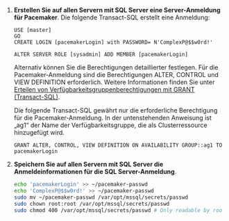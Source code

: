 1. **Erstellen Sie auf allen Servern mit SQL Server eine Server-Anmeldung für Pacemaker**. Die folgende Transact-SQL erstellt eine Anmeldung:

   ```Transact-SQL
   USE [master]
   GO
   CREATE LOGIN [pacemakerLogin] with PASSWORD= N'ComplexP@$$w0rd!'
       
   ALTER SERVER ROLE [sysadmin] ADD MEMBER [pacemakerLogin]
   ```

   Alternativ können Sie die Berechtigungen detaillierter festlegen. Für die Pacemaker-Anmeldung sind die Berechtigungen ALTER, CONTROL und VIEW DEFINITION erforderlich. Weitere Informationen finden Sie unter [Erteilen von Verfügbarkeitsgruppenberechtigungen mit GRANT (Transact-SQL)](http://msdn.microsoft.com/library/hh968934.aspx).

   Die folgende Transact-SQL gewährt nur die erforderliche Berechtigung für die Pacemaker-Anmeldung. In der untenstehenden Anweisung ist „ag1“ der Name der Verfügbarkeitsgruppe, die als Clusterressource hinzugefügt wird.

   ```Transact-SQL
   GRANT ALTER, CONTROL, VIEW DEFINITION ON AVAILABILITY GROUP::ag1 TO pacemakerLogin
   ```

1. **Speichern Sie auf allen Servern mit SQL Server die Anmeldeinformationen für die SQL Server-Anmeldung**.

   ```bash
   echo 'pacemakerLogin' >> ~/pacemaker-passwd
   echo 'ComplexP@$$w0rd!' >> ~/pacemaker-passwd
   sudo mv ~/pacemaker-passwd /var/opt/mssql/secrets/passwd
   sudo chown root:root /var/opt/mssql/secrets/passwd
   sudo chmod 400 /var/opt/mssql/secrets/passwd # Only readable by root
   ```

